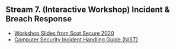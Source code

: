 ## Stream 7. (Interactive Workshop) Incident & Breach Response

 - [Workshop Slides from Scot Secure 2020](https://docs.google.com/presentation/d/1GhxOiYrPV0cZKJqr6JrORUlT_gnoe1KAJJMg4dcCJWg/edit?usp=sharing)
 - [Computer Security Incident Handling Guide (NIST)](https://nvlpubs.nist.gov/nistpubs/SpecialPublications/NIST.SP.800-61r2.pdf)
